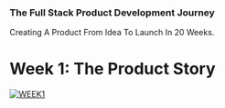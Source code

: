 ### The Full Stack Product Development Journey
Creating A Product From Idea To Launch In 20 Weeks.

# Week 1: The Product Story
[![WEEK1](https://img.shields.io/badge/Week_1-DONE-green.svg)](week1)
